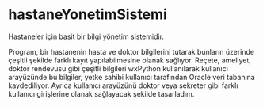 # hastaneYonetimSistemi

Hastaneler için basit bir bilgi yönetim sistemidir.

Program, bir hastanenin hasta ve doktor bilgilerini tutarak bunların üzerinde çeşitli şekilde farklı kayıt yapılabilmesine olanak sağlıyor. Reçete, ameliyet, doktor rendevusu gibi çeşitli bilgileri wxPython kullanılarak kullanıcı arayüzünde bu bilgiler, yetke sahibi kullanıcı tarafından Oracle veri tabanına kaydediliyor. Ayrıca kullanıcı arayüzünü doktor veya sekreter gibi farklı kullanıcı girişlerine olanak sağlayacak şekilde tasarladım.
